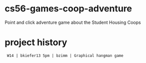 cs56-games-coop-adventure
=========================

Point and click adventure game about the Student Housing Coops

project history
===============
```
 W14 | bkiefer13 5pm | bzimm | Graphical hangman game
```
